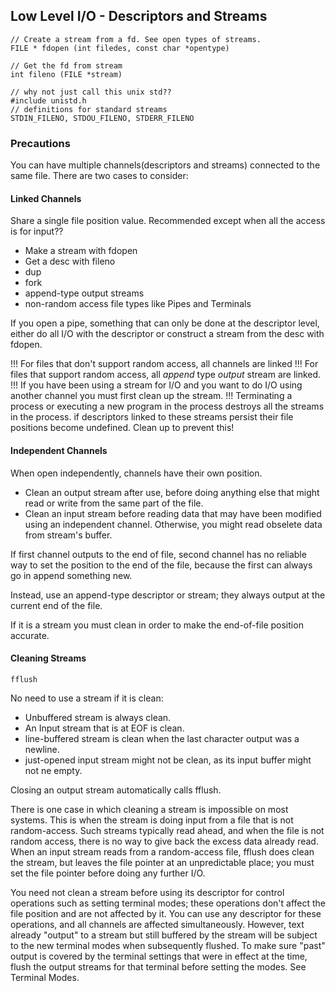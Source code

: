 ## Low Level I/O - Descriptors and Streams

```
// Create a stream from a fd. See open types of streams.
FILE * fdopen (int filedes, const char *opentype)

// Get the fd from stream
int fileno (FILE *stream)

// why not just call this unix std??
#include unistd.h 
// definitions for standard streams
STDIN_FILENO, STDOU_FILENO, STDERR_FILENO
```

### Precautions

You can have multiple channels(descriptors and streams) connected to the same file. There are two cases to consider:

#### Linked Channels

Share a single file position value. Recommended except when all the access is for input??

- Make a stream with fdopen
- Get a desc with fileno
- dup
- fork
- append-type output streams
- non-random access file types like Pipes and Terminals

If you open a pipe, something that can only be done at the descriptor level, either do all I/O with the descriptor 
or construct a stream from the desc with fdopen.

!!! For files that don't support random access, all channels are linked
!!! For files that support random access, all *append* type *output* stream are linked.
!!! If you have been using a stream for I/O and you want to do I/O using another channel you must first clean up the stream.
!!! Terminating a process or executing a new program in the process destroys all the streams in the process. 
        if descriptors linked to these streams persist their file positions become undefined. Clean up to prevent this!


#### Independent Channels

When open independently, channels have their own position.

- Clean an output stream after use, before doing anything else that might read or write from the same part of the file.
- Clean an input stream before reading data that may have been modified using an independent channel. Otherwise, you might read obselete data from stream's buffer.

If first channel outputs to the end of file, second channel has no reliable way to set the position to the end of the file, because the first can always go in append something new.

Instead, use an append-type descriptor or stream; they always output at the current end of the file.

If it is a stream you must clean in order to make the end-of-file position accurate.

#### Cleaning Streams

```
fflush
```

No need to use a stream if it is clean:

- Unbuffered stream is always clean.
- An Input stream that is at EOF is clean.
- line-buffered stream is clean when the last character output was a newline.
- just-opened input stream might not be clean, as its input buffer might not ne empty.


Closing an output stream automatically calls fflush.

There is one case in which cleaning a stream is impossible on most systems.
This is when the stream is doing input from a file that is not random-access.
Such streams typically read ahead, and when the file is not random access, there is no way to give back the excess data already read. 
When an input stream reads from a random-access file, fflush does clean the stream, but leaves the file pointer at an unpredictable place; you must set the file pointer before doing any further I/O. 

You need not clean a stream before using its descriptor for control operations such as setting terminal modes; 
these operations don't affect the file position and are not affected by it. You can use any descriptor for these operations, and all channels are affected simultaneously. 
However, text already "output" to a stream but still buffered by the stream will be subject to the new terminal modes when subsequently flushed. 
To make sure "past" output is covered by the terminal settings that were in effect at the time, flush the output streams for that terminal before setting the modes. See Terminal Modes. 


